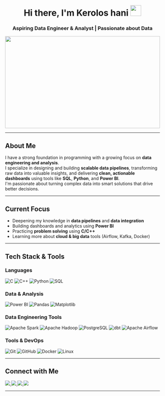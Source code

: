 <h1 align="center">
  Hi there, I'm Kerolos hani <img src="https://media.giphy.com/media/hvRJCLFzcasrR4ia7z/giphy.gif" width="35px" />
</h1>

<h3 align="center">Aspiring Data Engineer & Analyst | Passionate about Data </h3>

<p align="center">
  <img src="https://media2.giphy.com/media/v1.Y2lkPTc5MGI3NjExeTVjcWpqMDNwNnZveW43cHJ0OWRvcGRzOWo0ZXFqc2RmMDdndWJ3ZSZlcD12MV9pbnRlcm5hbF9naWZfYnlfaWQmY3Q9Zw/gVlgj80ZLp9yo/giphy.gif" width="100%" height="300"/>
</p>

---

##  About Me  

I have a strong foundation in programming with a growing focus on **data engineering and analysis**.  
I specialize in designing and building **scalable data pipelines**, transforming raw data into valuable insights, and delivering **clean, actionable dashboards** using tools like **SQL**, **Python**, and **Power BI**.  
I'm passionate about turning complex data into smart solutions that drive better decisions.

---

##  Current Focus  

- Deepening my knowledge in **data pipelines** and **data integration**  
- Building dashboards and analytics using **Power BI**  
- Practicing **problem solving** using **C/C++**  
- Learning more about **cloud & big data** tools (Airflow, Kafka, Docker)  

---

##  Tech Stack & Tools  

### Languages  
![C](https://img.shields.io/badge/C-00599C?logo=c&logoColor=white)
![C++](https://img.shields.io/badge/C++-00599C?logo=cplusplus&logoColor=white)
![Python](https://img.shields.io/badge/-Python-3776AB?logo=python&logoColor=white)
![SQL](https://img.shields.io/badge/-SQL-025E8C?logo=postgresql&logoColor=white)

### Data & Analysis  
![Power BI](https://img.shields.io/badge/-Power%20BI-F2C811?logo=powerbi&logoColor=black)
![Pandas](https://img.shields.io/badge/-Pandas-150458?logo=pandas&logoColor=white)
![Matplotlib](https://img.shields.io/badge/Matplotlib-000000?logo=matplotlib&logoColor=white)

### Data Engineering Tools  
![Apache Spark](https://img.shields.io/badge/-Apache%20Spark-E25A1C?logo=apachespark&logoColor=white)
![Apache Hadoop](https://img.shields.io/badge/-Apache%20Hadoop-66CCFF?logo=apache&logoColor=black)
![PostgreSQL](https://img.shields.io/badge/-PostgreSQL-336791?logo=postgresql&logoColor=white)
![dbt](https://img.shields.io/badge/-dbt-FF694B?logo=dbt&logoColor=white)
![Apache Airflow](https://img.shields.io/badge/-Apache%20Airflow-017CEE?logo=apacheairflow&logoColor=white)

### Tools & DevOps  
![Git](https://img.shields.io/badge/-Git-F05032?logo=git&logoColor=white)
![GitHub](https://img.shields.io/badge/-GitHub-181717?logo=github&logoColor=white)
![Docker](https://img.shields.io/badge/-Docker-2496ED?logo=docker&logoColor=white)
![Linux](https://img.shields.io/badge/-Linux-FCC624?logo=linux&logoColor=black)

---

##  Connect with Me  

<p >
  <a href="mailto:keroloshani474@gmail.com">
    <img src="https://img.shields.io/badge/Gmail-D14836?style=flat-rounded&logo=gmail&logoColor=white"/>
  </a>
  <a href="https://github.com/keroloshany47">
    <img src="https://img.shields.io/badge/GitHub-181717?style=flat-rounded&logo=github&logoColor=white"/>
  </a>
  <a href="https://wa.me/201205887142">
    <img src="https://img.shields.io/badge/WhatsApp-25D366?style=flat-rounded&logo=whatsapp&logoColor=white"/>
  </a>
  <a href="https://www.linkedin.com/in/keroloshani-data/">
    <img src="https://img.shields.io/badge/LinkedIn-0077B5?style=flat-rounded&logo=linkedin&logoColor=white"/>
  </a>
</p>


---

<!--
<p align="center">
  <!-- GitHub Stats -->
 <!-- <img src="https://github-readme-stats.vercel.app/api?username=keroloshany47&show_icons=true&theme=radical&hide_border=true&bg_color=0D1117&title_color=00E6FE&icon_color=00E6FE" height="180"/>
 

<p align="center">
  <!-- Streak Stats -->
  <!--
  <img src="https://github-readme-streak-stats.herokuapp.com?user=keroloshany47&theme=radical&hide_border=true&background=0D1117&ring=00E6FE&fire=FF0080&currStreakLabel=00E6FE" height="180" style="display:inline-block; margin: 5px;"/>

  <!-- Top Languages -->
  <!--
  <img src="https://github-readme-stats.vercel.app/api/top-langs/?username=keroloshany47&layout=compact&theme=radical&hide_border=true&bg_color=0D1117&title_color=00E6FE" height="180" style="display:inline-block; margin: 5px;"/>
</p>
 -->

